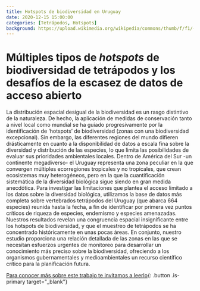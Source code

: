 ```yaml
---
title: Hotspots de biodiversidad en Uruguay
date: 2020-12-15 15:00:00
categories: [Tetrápodos, Hotspots]
background: https://upload.wikimedia.org/wikipedia/commons/thumb/f/f1/-Comadreja_colorada_chica_%28Monodelphis_dimidiata%29%2C_Uruguay%2C_2020.jpg/673px--Comadreja_colorada_chica_%28Monodelphis_dimidiata%29%2C_Uruguay%2C_2020.jpg
---
```


# Múltiples tipos de *hotspots* de biodiversidad de tetrápodos y los desafíos de la escasez de datos de acceso abierto

La distribución espacial desigual de la biodiversidad es un rasgo distintivo de la naturaleza. De hecho, la aplicación de medidas de conservación tanto a nivel local como mundial se ha guiado progresivamente por la identificación de ‘hotspots’ de biodiversidad (zonas con una biodiversidad excepcional). Sin embargo, las diferentes regiones del mundo difieren drásticamente en cuanto a la disponibilidad de datos a escala fina sobre la diversidad y distribución de las especies, lo que limita las posibilidades de evaluar sus prioridades ambientales locales. Dentro de América del Sur -un continente megadiverso- el Uruguay representa una zona peculiar en la que convergen múltiples ecorregiones tropicales y no tropicales, que crean ecosistemas muy heterogéneos, pero en la que la cuantificación sistemática de la diversidad biológica sigue siendo en gran medida anecdótica. Para investigar las limitaciones que plantea el acceso limitado a los datos sobre la diversidad biológica, utilizamos la base de datos más completa sobre vertebrados tetrápodos del Uruguay (que abarca 664 especies) reunida hasta la fecha, a fin de identificar por primera vez puntos críticos de riqueza de especies, endemismo y especies amenazadas. Nuestros resultados revelan una congruencia espacial insignificante entre los hotspots de biodiversidad, y que el muestreo de tetrápodos se ha concentrado históricamente en unas pocas áreas. En conjunto, nuestro estudio proporciona una relación detallada de las zonas en las que se necesitan esfuerzos urgentes de monitoreo para desarrollar un conocimiento más preciso sobre la biodiversidad, ofreciendo a los organismos gubernamentales y medioambientales un recurso científico crítico para la planificación futura.  


[Para conocer más sobre este trabajo te invitamos a leerlo](https://biodiversidata.org/files/s41598-020-79074-8.pdf){: .button .is-primary target="_blank"}
